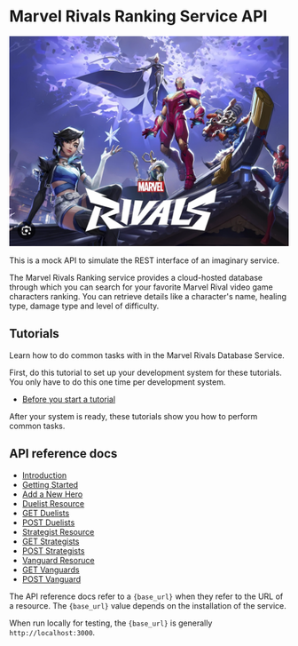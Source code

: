 
# Marvel Rivals Ranking Service API

![alt text](media/Cover_2.png)

This is a mock API to simulate the REST interface of an
imaginary service.

The Marvel Rivals Ranking service provides a cloud-hosted database through which you can search for your favorite Marvel Rival video game characters ranking. You can retrieve details like a character's name, healing type, damage type and level of difficulty.

## Tutorials

Learn how to do common tasks with in the Marvel Rivals Database Service.

First, do this tutorial to set up your development system for these tutorials. You only have to do this one time per development system.

* [Before you start a tutorial](tutorials/Getting_started.md)

After your system is ready, these tutorials show you how to perform common tasks.


## API reference docs

- [Introduction](../README.md)
- [Getting Started](tutorials/Getting_started.md)
- [Add a New Hero](<tutorials/add-a-new-hero OLD.md>)
- [Duelist Resource](../api/duelist-resource.md)
- [GET Duelists](../api/get-duelists.md)
- [POST Duelists](../api/Post-duelist.md)
- [Strategist Resource](../api/strategist-resource.md)
- [GET Strategists](../api/Get-strategist.md)
- [POST Strategists](../api/Post-strategist.md)
- [Vanguard Resoruce](../api/vanguard-resource.md)
- [GET Vanguards](../api/Get-vanguard.md)
- [POST Vanguard](../api/Post-vanguard.md)

The API reference docs refer to a `{base_url}` when they
refer to the URL of a resource. The `{base_url}` value depends
on the installation of the service.

When run locally for testing, the `{base_url}` is
generally `http://localhost:3000`.
